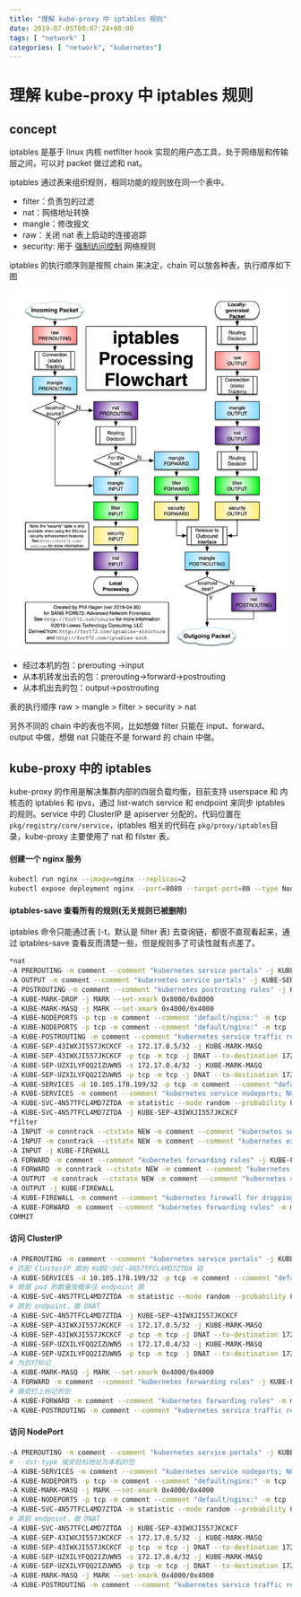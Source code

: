 ```yaml
---
title: "理解 kube-proxy 中 iptables 规则"
date: 2019-07-05T00:07:24+08:00
tags: [ "network" ]
categories: [ "network", "kubernetes"]
---
```


# 理解 kube-proxy 中 iptables 规则

## concept

iptables 是基于 linux 内核 netfilter hook 实现的用户态工具，处于网络层和传输层之间，可以对 packet 做过滤和 nat。
<!--more-->
iptables 通过表来组织规则，相同功能的规则放在同一个表中。
 - filter：负责包的过滤
 - nat：网络地址转换
 - mangle：修改报文
 - raw：关闭 nat 表上启动的连接追踪
 - security:  用于 [强制访问控制](https://wiki.archlinux.org/index.php/Security#Mandatory_access_control) 网络规则

iptables 的执行顺序则是按照 chain 来决定，chain 可以放各种表，执行顺序如下图

![FW-IDS-iptables-Flowchart-v2019-04-30-1](../../images/iptables.png)

- 经过本机的包：prerouting ->input
- 从本机转发出去的包：prerouting->forward->postrouting
- 从本机出去的包：output->postrouting

表的执行顺序 raw > mangle > filter > security > nat

另外不同的 chain 中的表也不同，比如想做 filter 只能在 input、forward、output 中做，想做 nat 只能在不是 forward 的 chain 中做。

## kube-proxy 中的 iptables 

kube-proxy 的作用是解决集群内部的四层负载均衡，目前支持 userspace 和 内核态的 iptables 和 ipvs，通过 list-watch service 和 endpoint 来同步 iptables 的规则。service 中的 ClusterIP 是 apiserver 分配的，代码位置在 `pkg/registry/core/service`，iptables 相关的代码在 `pkg/proxy/iptables`目录，kube-proxy 主要使用了 nat 和 filster 表。

#### 创建一个 nginx 服务

```bash
kubectl run nginx --image=nginx --replicas=2
kubectl expose deployment nginx --port=8080 --target-port=80 --type NodePort
```

#### iptables-save 查看所有的规则(无关规则已被删除)

iptables 命令只能通过表 (-t，默认是 filter 表) 去查询链，都很不直观看起来，通过 iptables-save 查看反而清楚一些，但是规则多了可读性就有点差了。

```bash
*nat
-A PREROUTING -m comment --comment "kubernetes service portals" -j KUBE-SERVICES
-A OUTPUT -m comment --comment "kubernetes service portals" -j KUBE-SERVICES
-A POSTROUTING -m comment --comment "kubernetes postrouting rules" -j KUBE-POSTROUTING
-A KUBE-MARK-DROP -j MARK --set-xmark 0x8000/0x8000
-A KUBE-MARK-MASQ -j MARK --set-xmark 0x4000/0x4000
-A KUBE-NODEPORTS -p tcp -m comment --comment "default/nginx:" -m tcp --dport 30180 -j KUBE-MARK-MASQ
-A KUBE-NODEPORTS -p tcp -m comment --comment "default/nginx:" -m tcp --dport 30180 -j KUBE-SVC-4N57TFCL4MD7ZTDA
-A KUBE-POSTROUTING -m comment --comment "kubernetes service traffic requiring SNAT" -m mark --mark 0x4000/0x4000 -j MASQUERADE
-A KUBE-SEP-43IWXJI557JKCKCF -s 172.17.0.5/32 -j KUBE-MARK-MASQ
-A KUBE-SEP-43IWXJI557JKCKCF -p tcp -m tcp -j DNAT --to-destination 172.17.0.5:80
-A KUBE-SEP-UZXILYFQQ2IZUWN5 -s 172.17.0.4/32 -j KUBE-MARK-MASQ
-A KUBE-SEP-UZXILYFQQ2IZUWN5 -p tcp -m tcp -j DNAT --to-destination 172.17.0.4:80
-A KUBE-SERVICES -d 10.105.178.199/32 -p tcp -m comment --comment "default/nginx: cluster IP" -m tcp --dport 8080 -j KUBE-SVC-4N57TFCL4MD7ZTDA
-A KUBE-SERVICES -m comment --comment "kubernetes service nodeports; NOTE: this must be the last rule in this chain" -m addrtype --dst-type LOCAL -j KUBE-NODEPORTS
-A KUBE-SVC-4N57TFCL4MD7ZTDA -m statistic --mode random --probability 0.50000000000 -j KUBE-SEP-UZXILYFQQ2IZUWN5
-A KUBE-SVC-4N57TFCL4MD7ZTDA -j KUBE-SEP-43IWXJI557JKCKCF
*filter
-A INPUT -m conntrack --ctstate NEW -m comment --comment "kubernetes service portals" -j KUBE-SERVICES
-A INPUT -m conntrack --ctstate NEW -m comment --comment "kubernetes externally-visible service portals" -j KUBE-EXTERNAL-SERVICES
-A INPUT -j KUBE-FIREWALL
-A FORWARD -m comment --comment "kubernetes forwarding rules" -j KUBE-FORWARD
-A FORWARD -m conntrack --ctstate NEW -m comment --comment "kubernetes service portals" -j KUBE-SERVICES
-A OUTPUT -m conntrack --ctstate NEW -m comment --comment "kubernetes service portals" -j KUBE-SERVICES
-A OUTPUT -j KUBE-FIREWALL
-A KUBE-FIREWALL -m comment --comment "kubernetes firewall for dropping marked packets" -m mark --mark 0x8000/0x8000 -j DROP
-A KUBE-FORWARD -m comment --comment "kubernetes forwarding rules" -m mark --mark 0x4000/0x4000 -j ACCEPT
COMMIT
```

#### 访问 ClusterIP
```bash
-A PREROUTING -m comment --comment "kubernetes service portals" -j KUBE-SERVICES
# 匹配 ClusterIP 跳到 KUBE-SVC-4N57TFCL4MD7ZTDA 链
-A KUBE-SERVICES -d 10.105.178.199/32 -p tcp -m comment --comment "default/nginx: cluster IP" -m tcp --dport 8080 -j KUBE-SVC-4N57TFCL4MD7ZTDA
# 根据 pod 的数量按概率往 endpoint 跳
-A KUBE-SVC-4N57TFCL4MD7ZTDA -m statistic --mode random --probability 0.50000000000 -j KUBE-SEP-UZXILYFQQ2IZUWN5
# 跳到 endpoint，做 DNAT
-A KUBE-SVC-4N57TFCL4MD7ZTDA -j KUBE-SEP-43IWXJI557JKCKCF
-A KUBE-SEP-43IWXJI557JKCKCF -s 172.17.0.5/32 -j KUBE-MARK-MASQ
-A KUBE-SEP-43IWXJI557JKCKCF -p tcp -m tcp -j DNAT --to-destination 172.17.0.5:80
-A KUBE-SEP-UZXILYFQQ2IZUWN5 -s 172.17.0.4/32 -j KUBE-MARK-MASQ
-A KUBE-SEP-UZXILYFQQ2IZUWN5 -p tcp -m tcp -j DNAT --to-destination 172.17.0.4:80
# 为包打标记
-A KUBE-MARK-MASQ -j MARK --set-xmark 0x4000/0x4000
-A FORWARD -m comment --comment "kubernetes forwarding rules" -j KUBE-FORWARD
# 接受打上标记的包
-A KUBE-FORWARD -m comment --comment "kubernetes forwarding rules" -m mark --mark 0x4000/0x4000 -j ACCEPT
-A KUBE-POSTROUTING -m comment --comment "kubernetes service traffic requiring SNAT" -m mark --mark 0x4000/0x4000 -j MASQUERADE
```

#### 访问 NodePort

```bash
-A PREROUTING -m comment --comment "kubernetes service portals" -j KUBE-SERVICES
# --dst-type 接受目标地址为本机的包
-A KUBE-SERVICES -m comment --comment "kubernetes service nodeports; NOTE: this must be the last rule in this chain" -m addrtype --dst-type LOCAL -j KUBE-NODEPORTS
-A KUBE-NODEPORTS -p tcp -m comment --comment "default/nginx:" -m tcp --dport 30180 -j KUBE-MARK-MASQ
-A KUBE-MARK-MASQ -j MARK --set-xmark 0x4000/0x4000
-A KUBE-NODEPORTS -p tcp -m comment --comment "default/nginx:" -m tcp --dport 30180 -j KUBE-SVC-4N57TFCL4MD7ZTDA
-A KUBE-SVC-4N57TFCL4MD7ZTDA -m statistic --mode random --probability 0.50000000000 -j KUBE-SEP-UZXILYFQQ2IZUWN5
# 跳到 endpoint，做 DNAT
-A KUBE-SVC-4N57TFCL4MD7ZTDA -j KUBE-SEP-43IWXJI557JKCKCF
-A KUBE-SEP-43IWXJI557JKCKCF -s 172.17.0.5/32 -j KUBE-MARK-MASQ
-A KUBE-SEP-43IWXJI557JKCKCF -p tcp -m tcp -j DNAT --to-destination 172.17.0.5:80
-A KUBE-SEP-UZXILYFQQ2IZUWN5 -s 172.17.0.4/32 -j KUBE-MARK-MASQ
-A KUBE-SEP-UZXILYFQQ2IZUWN5 -p tcp -m tcp -j DNAT --to-destination 172.17.0.4:80
-A KUBE-MARK-MASQ -j MARK --set-xmark 0x4000/0x4000
-A KUBE-POSTROUTING -m comment --comment "kubernetes service traffic requiring SNAT" -m mark --mark 0x4000/0x4000 -j MASQUERADE
```